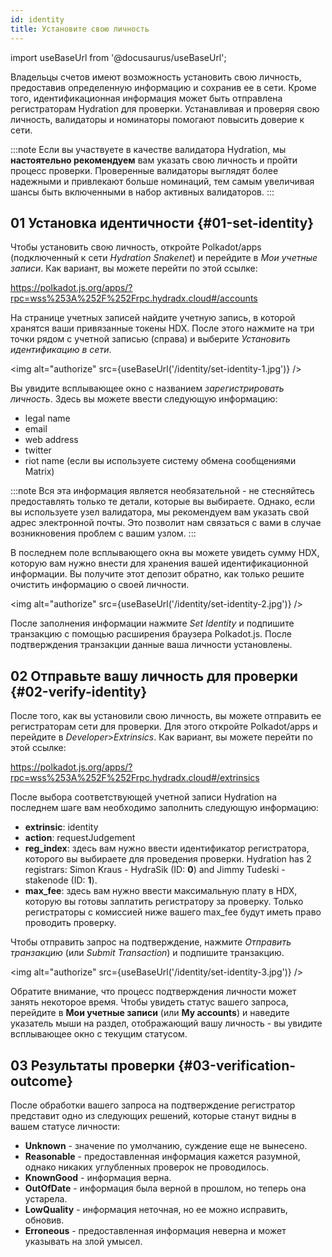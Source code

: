 ```yaml
---
id: identity
title: Установите свою личность
---
```


import useBaseUrl from '@docusaurus/useBaseUrl';

Владельцы счетов имеют возможность установить свою личность, предоставив определенную информацию и сохранив ее в сети. Кроме того, идентификационная информация может быть отправлена регистраторам Hydration для проверки. Устанавливая и проверяя свою личность, валидаторы и номинаторы помогают повысить доверие к сети.

:::note
Если вы участвуете в качестве валидатора Hydration, мы **настоятельно рекомендуем** вам указать свою личность и пройти процесс проверки. Проверенные валидаторы выглядят более надежными и привлекают больше номинаций, тем самым увеличивая шансы быть включенными в набор активных валидаторов.
:::

## 01 Установка идентичности {#01-set-identity}

Чтобы установить свою личность, откройте Polkadot/apps (подключенный к сети *Hydration Snakenet*) и перейдите в *Мои учетные записи*. Как вариант, вы можете перейти по этой ссылке:

https://polkadot.js.org/apps/?rpc=wss%253A%252F%252Frpc.hydradx.cloud#/accounts

На странице учетных записей найдите учетную запись, в которой хранятся ваши привязанные токены HDX. После этого нажмите на три точки рядом с учетной записью (справа) и выберите *Установить идентификацию в сети*.

<img alt="authorize" src={useBaseUrl('/identity/set-identity-1.jpg')} />

Вы увидите всплывающее окно с названием *зарегистрировать личность*. Здесь вы можете ввести следующую информацию:

* legal name
* email
* web address
* twitter
* riot name (если вы используете систему обмена сообщениями Matrix)

:::note
Вся эта информация является необязательной - не стесняйтесь предоставлять только те детали, которые вы выбираете. Однако, если вы используете узел валидатора, мы рекомендуем вам указать свой адрес электронной почты. Это позволит нам связаться с вами в случае возникновения проблем с вашим узлом.
:::

В последнем поле всплывающего окна вы можете увидеть сумму HDX, которую вам нужно внести для хранения вашей идентификационной информации. Вы получите этот депозит обратно, как только решите очистить информацию о своей личности.

<img alt="authorize" src={useBaseUrl('/identity/set-identity-2.jpg')} />

После заполнения информации нажмите *Set Identity* и подпишите транзакцию с помощью расширения браузера Polkadot.js. После подтверждения транзакции данные ваша личности установлены.

## 02 Отправьте вашу личность для проверки {#02-verify-identity}

После того, как вы установили свою личность, вы можете отправить ее регистраторам сети для проверки. Для этого откройте Polkadot/apps и перейдите в *Developer*>*Extrinsics*. Как вариант, вы можете перейти по этой ссылке:

https://polkadot.js.org/apps/?rpc=wss%253A%252F%252Frpc.hydradx.cloud#/extrinsics

После выбора соответствующей учетной записи Hydration на последнем шаге вам необходимо заполнить следующую информацию:

* **extrinsic**: identity
* **action**: requestJudgement
* **reg_index**: здесь вам нужно ввести идентификатор регистратора, которого вы выбираете для проведения проверки.
Hydration has 2 registrars: Simon Kraus - HydraSik (ID: **0**) and Jimmy Tudeski - stakenode (ID: **1**).
* **max_fee**: здесь вам нужно ввести максимальную плату в HDX, которую вы готовы заплатить регистратору за проверку. Только регистраторы с комиссией ниже вашего max_fee будут иметь право проводить проверку.

Чтобы отправить запрос на подтверждение, нажмите *Отправить транзакцию* (или *Submit Transaction*) и подпишите транзакцию.

<img alt="authorize" src={useBaseUrl('/identity/set-identity-3.jpg')} />

Обратите внимание, что процесс подтверждения личности может занять некоторое время. Чтобы увидеть статус вашего запроса, перейдите в **Мои учетные записи** (или **My accounts**) и наведите указатель мыши на раздел, отображающий вашу личность - вы увидите всплывающее окно с текущим статусом.

## 03 Результаты проверки {#03-verification-outcome}

После обработки вашего запроса на подтверждение регистратор представит одно из следующих решений, которые станут видны в вашем статусе личности:

* **Unknown** - значение по умолчанию, суждение еще не вынесено.
* **Reasonable** - предоставленная информация кажется разумной, однако никаких углубленных проверок не проводилось.
* **KnownGood** - информация верна.
* **OutOfDate** - информация была верной в прошлом, но теперь она устарела.
* **LowQuality** - информация неточная, но ее можно исправить, обновив.
* **Erroneous** - предоставленная информация неверна и может указывать на злой умысел.
